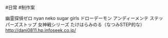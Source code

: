#日常 #制作案 

幽霊探偵ゼロ
nyan neko sugar girls
ドローデーモン
アンディーメンテ
ステッパーズストップ
女神戦シリーズ
たけはらみのる（なつみSTEP的な）
http://dani0811.hp.infoseek.co.jp/
